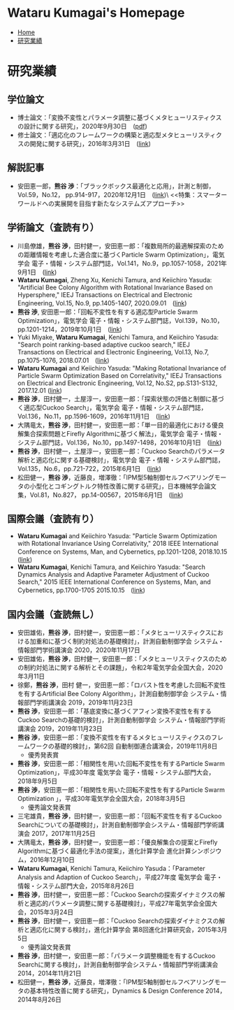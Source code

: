 # Wataru Kumagai's Homepage
* [Home](https://watarukumagai-git.github.io/)
* [研究業績](https://watarukumagai-git.github.io/publication/)

# 研究業績
## 学位論文
* 博士論文：「変換不変性とパラメータ調整に基づくメタヒューリスティクスの設計に関する研究」，2020年9月30日　([pdf]())
* 修士論文：「適応化のフレームワークの構築と適応型メタヒューリスティクスの開発に関する研究」，2016年3月31日　([link](https://tokyo-metro-u.repo.nii.ac.jp/index.php?action=repository_view_main_item_detail&item_id=2532&item_no=1&page_id=30&block_id=164))


## 解説記事
* 安田恵一郎，__熊谷 渉__：「ブラックボックス最適化と応用」，計測と制御，Vol.59，No.12， pp.914-917，2020年12月1日　([link](https://www.jstage.jst.go.jp/article/sicejl/59/12/59_914/_article/-char/ja/#author-information-wrap))\\
<<特集：スマーターワールドへの実展開を目指す新たなシステムズアプローチ>>


## 学術論文（査読有り）
* 川島僚雄，**熊谷 渉**，田村健一，安田恵一郎：「複数局所的最適解探索のための距離情報を考慮した適合度に基づくParticle Swarm Optimization」，電気学会 電子・情報・システム部門誌，Vol.141，No.9，pp.1057-1058，2021年9月1日　([link](https://www.jstage.jst.go.jp/article/ieejeiss/141/9/141_1057/_article/-char/ja/))
* __Wataru Kumagai__, Zheng Xu, Kenichi Tamura, and Keiichiro Yasuda: "Artificial Bee Colony Algorithm with Rotational Invariance Based on Hypersphere," IEEJ Transactions on Electrical and Electronic Engineering, Vol.15, No.9, pp.1405-1407, 2020.09.01　([link](https://doi.org/10.1002/tee.23209))
* __熊谷 渉__, 安田恵一郎：「回転不変性を有する適応型Particle Swarm Optimization」，電気学会 電子・情報・システム部門誌，Vol.139，No.10，pp.1201-1214，2019年10月1日　([link](https://www.jstage.jst.go.jp/article/ieejeiss/139/10/139_1201/_article/-char/ja))
* Yuki Miyake, __Wataru Kumagai__, Kenichi Tamura, and Keiichiro Yasuda: "Search point ranking-based adaptive cuckoo search," IEEJ Transactions on Electrical and Electronic Engineering, Vol.13, No.7, pp.1075-1076, 2018.07.01　([link](https://doi.org/10.1002/tee.22667))
* __Wataru Kumagai__ and Keiichiro Yasuda: "Making Rotational Invariance of Particle Swarm Optimization Based on Correlativity," IEEJ Transactions on Electrical and Electronic Engineering, Vol.12, No.S2, pp.S131-S132, 2017.12.01 ([link](https://doi.org/10.1002/tee.22667))
* __熊谷 渉__，田村健一，土屋淳一，安田恵一郎：「探索状態の評価と制御に基づく適応型Cuckoo Search」，電気学会 電子・情報・システム部門誌，Vol.136，No.11，pp.1596-1609，2016年11月1日　([link](https://doi.org/10.1299/transjsme.14-00567))
* 大隅竜太，__熊谷 渉__，田村健一，安田恵一郎：「単一目的最適化における優良解集合探索問題とFirefly Algorithmに基づく解法」，電気学会 電子・情報・システム部門誌，Vol.136，No.10，pp.1497-1498，2016年10月1日　([link](https://doi.org/10.1541/ieejeiss.136.1497))
* __熊谷 渉__，田村健一，土屋淳一，安田恵一郎：「Cuckoo Searchのパラメータ解析と適応化に関する基礎検討」，電気学会 電子・情報・システム部門誌，Vol.135，No.6，pp.721-722，2015年6月1日　([link](https://doi.org/10.1541/ieejeiss.135.721))
* 松田健一，__熊谷 渉__，近藤良，増澤徹：「IPM型5軸制御セルフベアリングモータの小型化とコギングトルク特性改善に関する研究」，日本機械学会論文集，Vol.81，No.827， pp.14-00567，2015年6月1日　([link](https://doi.org/10.1299/transjsme.14-00567))


## 国際会議（査読有り）
* __Wataru Kumagai__ and Keiichiro Yasuda: "Particle Swarm Optimization with Rotational Invariance Using Correlativity," 2018 IEEE International Conference on Systems, Man, and Cybernetics, pp.1201-1208, 2018.10.15　([link](https://ieeexplore.ieee.org/document/8616207))
* __Wataru Kumagai__, Kenichi Tamura, and Keiichiro Yasuda: "Search Dynamics Analysis and Adaptive Parameter Adjustment of Cuckoo Search," 2015 IEEE International Conference on Systems, Man, and Cybernetics, pp.1700-1705 2015.10.15　([link](https://doi.org/10.1109/SMC.2015.299))


## 国内会議（査読無し）
* 安田雄佑，__熊谷 渉__，田村健一，安田恵一郎：「メタヒューリスティクスにおける加重和に基づく制約対処法の基礎検討」，計測自動制御学会 システム・情報部門学術講演会 2020，2020年11月17日
* 安田雄佑，__熊谷 渉__，田村健一, 安田恵一郎：「メタヒューリスティクスのための制約対処法に関する解析とその課題」，令和2年電気学会全国大会，2020年3月11日
* 徐鄭，__熊谷 渉__，田村 健一，安田恵一郎：「ロバスト性を考慮した回転不変性を有するArtificial Bee Colony Algorithm」，計測自動制御学会 システム・情報部門学術講演会 2019，2019年11月23日
* __熊谷 渉__，安田恵一郎：「基底変換に基づくアフィン変換不変性を有するCuckoo Searchの基礎的検討」，計測自動制御学会 システム・情報部門学術講演会 2019，2019年11月23日
* __熊谷 渉__，安田恵一郎：「変換不変性を有するメタヒューリスティクスのフレームワークの基礎的検討」，第62回 自動制御連合講演会，2019年11月8日
	* 優秀発表賞
* __熊谷 渉__，安田恵一郎：「相関性を用いた回転不変性を有するParticle Swarm Optimization」，平成30年度 電気学会 電子・情報・システム部門大会，2018年9月5日
* __熊谷 渉__，安田恵一郎：「相関性を用いた回転不変性を有するParticle Swarm Optimization 」，平成30年電気学会全国大会，2018年3月5日
	* 優秀論文発表賞
* 三宅雄貴，__熊谷 渉__，田村健一，安田恵一郎：「回転不変性を有するCuckoo Searchについての基礎検討」，計測自動制御学会システム・情報部門学術講演会 2017，2017年11月25日
* 大隅竜太，__熊谷 渉__，田村健一，安田恵一郎：「優良解集合の提案とFirefly Algorithmに基づく最適化手法の提案」，進化計算学会 進化計算シンポジウム，2016年12月10日
* __Wataru Kumagai__, Kenichi Tamura, Keiichiro Yasuda：「Parameter Analysis and Adaption of Cuckoo Search」，平成27年度 電気学会 電子・情報・システム部門大会，2015年8月26日
* __熊谷 渉__，田村健一，安田恵一郎：「Cuckoo Searchの探索ダイナミクスの解析と適応的パラメータ調整に関する基礎検討」，平成27年電気学会全国大会，2015年3月24日
* __熊谷 渉__，田村健一，安田恵一郎：「Cuckoo Searchの探索ダイナミクスの解析と適応化に関する検討」，進化計算学会 第8回進化計算研究会，2015年3月5日
	* 優秀論文発表賞
* __熊谷 渉__，田村健一，安田恵一郎：「パラメータ調整機能を有するCuckoo Searchに関する検討」，計測自動制御学会システム・情報部門学術講演会 2014，2014年11月21日
* 松田健一，__熊谷 渉__，近藤良，増澤徹：「IPM型5軸制御セルフベアリングモータの基本特性改善に関する研究」，Dynamics & Design Conference 2014，2014年8月26日